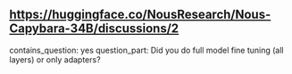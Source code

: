 ## https://huggingface.co/NousResearch/Nous-Capybara-34B/discussions/2

contains_question: yes
question_part: Did you do full model fine tuning (all layers) or only adapters?